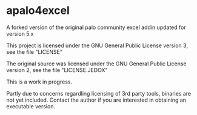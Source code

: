 # apalo4excel

A forked version of the original palo community excel addin updated for version 5.x



This project is licensed under the GNU General Public License version 3, see the file "LICENSE"

The original source was licensed under the GNU General Public License version 2, see the file "LICENSE.JEDOX"

This is a work in progress.

Partly due to concerns regardling licensing of 3rd party tools, binaries are not yet included. Contact the author if you are interested in obtaining an executable version.



